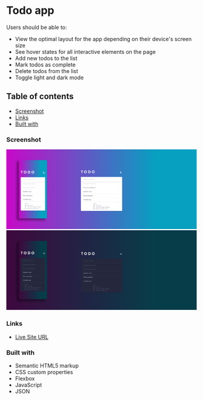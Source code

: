 # Todo app

Users should be able to:

- View the optimal layout for the app depending on their device's screen size
- See hover states for all interactive elements on the page
- Add new todos to the list
- Mark todos as complete
- Delete todos from the list
- Toggle light and dark mode

## Table of contents

- [Screenshot](#screenshot)
- [Links](#links)
- [Built with](#built-with)

### Screenshot

![](img/light-mode-todo-app.png)
![](img/dark-mode-todo-app.png)

### Links

- [Live Site URL](https://rosalialey.github.io/todo-app/)

### Built with

- Semantic HTML5 markup
- CSS custom properties
- Flexbox
- JavaScript
- JSON
